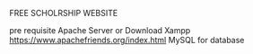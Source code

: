 FREE SCHOLRSHIP WEBSITE

pre requisite
Apache Server or Download Xampp  https://www.apachefriends.org/index.html
MySQL for database
